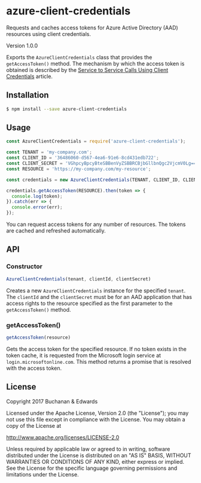 # azure-client-credentials

Requests and caches access tokens for Azure Active Directory (AAD) resources using client credentials.

Version 1.0.0

Exports the `AzureClientCredentials` class that provides the `getAccessToken()` method. The mechanism by which the access token is obtained is described by the [Service to Service Calls Using Client Credentials](https://docs.microsoft.com/en-us/azure/active-directory/develop/active-directory-protocols-oauth-service-to-service) article.

## Installation

```bash
$ npm install --save azure-client-credentials
```

## Usage

```javascript
const AzureClientCredentials = require('azure-client-credentials');

const TENANT = 'my-company.com';
const CLIENT_ID = '36486060-d567-4ea6-91e6-8cd431edb722';
const CLIENT_SECRET = 'VGhpcyBpcyBteSBBenVyZSBBRCBjbGllbnQgc2VjcmV0Lg==';
const RESOURCE = 'https://my-company.com/my-resource';

const credentials = new AzureClientCredentials(TENANT, CLIENT_ID, CLIENT_SECRET);

credentials.getAccessToken(RESOURCE).then(token => {
  console.log(token);
}).catch(err => {
  console.error(err);
});
```

You can request access tokens for any number of resources. The tokens are cached and refreshed automatically.

## API

### Constructor

```javascript
AzureClientCredentials(tenant, clientId, clientSecret)
```

Creates a new `AzureClientCredentials` instance for the specified `tenant`. The `clientId` and the `clientSecret` must be for an AAD application that has access rights to the resource specified as the first parameter to the `getAccessToken()` method.

### getAccessToken()

```javascript
getAccessToken(resource)
```

Gets the access token for the specified resource. If no token exists in the token cache, it is requested from the Microsoft login service at `login.microsoftonline.com`. This method returns a promise that is resolved with the access token.

## License

Copyright 2017 Buchanan & Edwards

Licensed under the Apache License, Version 2.0 (the "License");
you may not use this file except in compliance with the License.
You may obtain a copy of the License at

   http://www.apache.org/licenses/LICENSE-2.0

Unless required by applicable law or agreed to in writing, software
distributed under the License is distributed on an "AS IS" BASIS,
WITHOUT WARRANTIES OR CONDITIONS OF ANY KIND, either express or implied.
See the License for the specific language governing permissions and
limitations under the License.